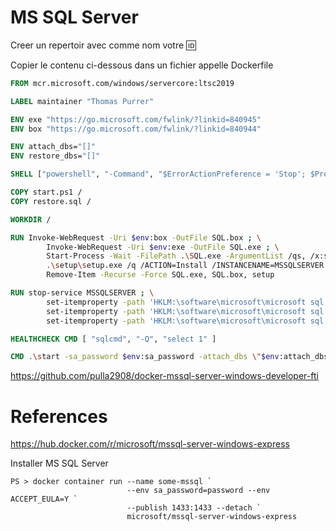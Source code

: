 # MS SQL Server


Creer un repertoir avec comme nom votre :id:

Copier le contenu ci-dessous dans un fichier appelle Dockerfile

```Dockerfile
FROM mcr.microsoft.com/windows/servercore:ltsc2019

LABEL maintainer "Thomas Purrer"

ENV exe "https://go.microsoft.com/fwlink/?linkid=840945"
ENV box "https://go.microsoft.com/fwlink/?linkid=840944"

ENV attach_dbs="[]" 
ENV restore_dbs="[]"

SHELL ["powershell", "-Command", "$ErrorActionPreference = 'Stop'; $ProgressPreference = 'SilentlyContinue';"]

COPY start.ps1 /
COPY restore.sql /

WORKDIR /

RUN Invoke-WebRequest -Uri $env:box -OutFile SQL.box ; \
        Invoke-WebRequest -Uri $env:exe -OutFile SQL.exe ; \
        Start-Process -Wait -FilePath .\SQL.exe -ArgumentList /qs, /x:setup ; \
        .\setup\setup.exe /q /ACTION=Install /INSTANCENAME=MSSQLSERVER /FEATURES=SQLEngine,FullText /UPDATEENABLED=0 /SQLSVCACCOUNT='NT AUTHORITY\System' /SQLSYSADMINACCOUNTS='BUILTIN\ADMINISTRATORS' /TCPENABLED=1 /NPENABLED=0 /IACCEPTSQLSERVERLICENSETERMS ; \
        Remove-Item -Recurse -Force SQL.exe, SQL.box, setup

RUN stop-service MSSQLSERVER ; \
        set-itemproperty -path 'HKLM:\software\microsoft\microsoft sql server\mssql14.MSSQLSERVER\mssqlserver\supersocketnetlib\tcp\ipall' -name tcpdynamicports -value '' ; \
        set-itemproperty -path 'HKLM:\software\microsoft\microsoft sql server\mssql14.MSSQLSERVER\mssqlserver\supersocketnetlib\tcp\ipall' -name tcpport -value 1433 ; \
        set-itemproperty -path 'HKLM:\software\microsoft\microsoft sql server\mssql14.MSSQLSERVER\mssqlserver\' -name LoginMode -value 2 ;

HEALTHCHECK CMD [ "sqlcmd", "-Q", "select 1" ]

CMD .\start -sa_password $env:sa_password -attach_dbs \"$env:attach_dbs\" -restore_dbs \"$env:restore_dbs\" -Verbose
```






https://github.com/pulla2908/docker-mssql-server-windows-developer-fti


# References

https://hub.docker.com/r/microsoft/mssql-server-windows-express

Installer MS SQL Server

```
PS > docker container run --name some-mssql `
                          --env sa_password=password --env ACCEPT_EULA=Y `
                          --publish 1433:1433 --detach `
                          microsoft/mssql-server-windows-express
```
